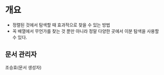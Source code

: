 # 개요
 - 정렬된 것에서 탐색할 때 효과적으로 찾을 수 있는 방법
 - 꼭 배열에서 무언가를 찾는 것 뿐만 아니라 정말 다양한 곳에서 이분 탐색을 사용할 수 있다.
## 문서 관리자
조승효(문서 생성자)